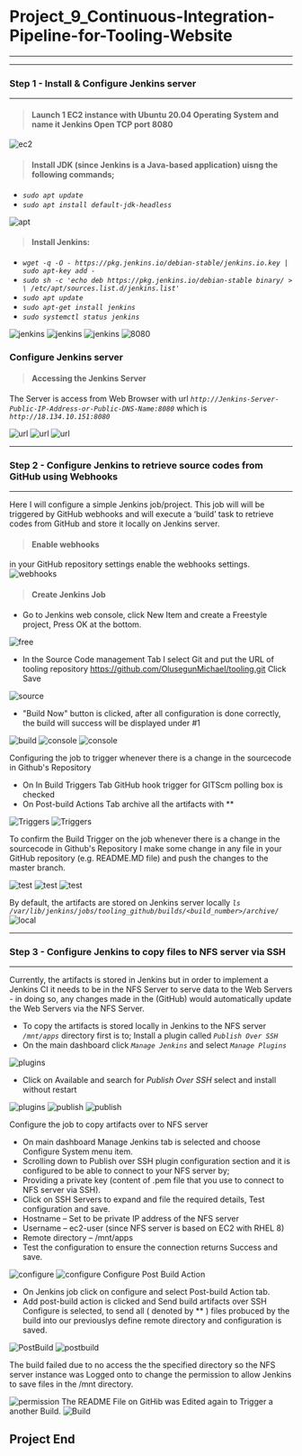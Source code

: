 # **Project_9_Continuous-Integration-Pipeline-for-Tooling-Website**
___
____
### **Step 1 - Install & Configure Jenkins server**
___
>#### Launch 1 EC2 instance with Ubuntu 20.04 Operating System and name it Jenkins  Open TCP port 8080 

![ec2](./Project_9_Images/ec2.PNG)
>#### Install JDK (since Jenkins is a Java-based application) uisng the following commands;
* *`sudo apt update`*
* *`sudo apt install default-jdk-headless`*

![apt](./Project_9_Images/apt-install-jdk.PNG)
>#### Install Jenkins:

* *`wget -q -O - https://pkg.jenkins.io/debian-stable/jenkins.io.key | sudo apt-key add -`*
* *`sudo sh -c 'echo deb https://pkg.jenkins.io/debian-stable binary/ > \ /etc/apt/sources.list.d/jenkins.list'`*
* *`sudo apt update`*
* *`sudo apt-get install jenkins`*
* *`sudo systemctl status jenkins`*

![jenkins](./Project_9_Images/apt-install-wget.PNG)
![jenkins](./Project_9_Images/apt-install-jenkins.PNG)
![jenkins](./Project_9_Images/apt-sysctl.PNG)
![8080](./Project_9_Images/8080.PNG)

###  **Configure Jenkins server**

>#### Accessing the Jenkins Server 
The Server is access from Web Browser with url *`http://Jenkins-Server-Public-IP-Address-or-Public-DNS-Name:8080`* which is *`http://18.134.10.151:8080`*

![url](./Project_9_Images/unlock%20jenkins.PNG)
![url](./Project_9_Images/jenkins%20getting%20stsrted.PNG)
![url](./Project_9_Images/Jenkins%20ready.PNG)
___
### **Step 2 - Configure Jenkins to retrieve source codes from GitHub using Webhooks**
___
Here I will configure a simple Jenkins job/project. This job will will be triggered by GitHub webhooks and will execute a ‘build’ task to retrieve codes from GitHub and store it locally on Jenkins server.
>#### Enable webhooks 
in your GitHub repository settings enable the webhooks settings.
![webhooks](./Project_9_Images/webhook.PNG)
>#### Create Jenkins Job
* Go to Jenkins web console, click New Item and create a Freestyle project, Press OK at the bottom.

![free](./Project_9_Images/jenkinf%20frestyle.PNG)
 * In the Source Code management Tab I select Git and put the URL of tooling repository https://github.com/OlusegunMichael/tooling.git Click Save

![source](./Project_9_Images/sourcecode.PNG)

* "Build Now" button is clicked, after all configuration is done correctly, the build will success will be displayed under #1

![build](./Project_9_Images/jenkins%20build.PNG)
![console](./Project_9_Images/console%20output.PNG)
![console](./Project_9_Images/console%20output1.PNG)

Configuring  the job to trigger whenever there is a change in the sourcecode in Github's Repository

* On In Build Triggers Tab  GitHub hook trigger for GITScm polling box is checked
* On Post-build Actions Tab  archive all the artifacts with **

![Triggers](./Project_9_Images/Build%20trigger.PNG)
![Triggers](./Project_9_Images/archive%20artifats.PNG)

To confirm the Build Trigger on the job whenever there is a change in the sourcecode in Github's Repository I  make some change in any file in your GitHub repository (e.g. README.MD file) and push the changes to the master branch.

![test](./Project_9_Images/Testing%20Jenking.PNG)
![test](./Project_9_Images/Testing%20Jenking1.PNG)
![test](./Project_9_Images/Testing%20Jenking2.PNG)

By default, the artifacts are stored on Jenkins server locally *`ls /var/lib/jenkins/jobs/tooling_github/builds/<build_number>/archive/`*
![local](./Project_9_Images/Local%20dir%20for%20artifats.PNG)

___
### **Step 3 - Configure Jenkins to copy files to NFS server via SSH**
___
Currently, the artifacts is stored in Jenkins but in order to implement a Jenkins CI it needs to be in the NFS Server to serve data to the Web Servers - in doing so, any changes made in the (GitHub) would automatically update the Web Servers via the NFS Server.

* To copy the artifacts is stored locally in Jenkins to the NFS server *`/mnt/apps`* directory first is to; Install a plugin called *`Publish Over SSH`*
* On the main dashboard click *`Manage Jenkins`* and select *`Manage Plugins`*

![plugins](./Project_9_Images/Manage%20plugins.PNG)
* Click on Available and search for *Publish Over SSH* select and install without restart

![plugins](./Project_9_Images/publish%20over%20ssh.PNG)
![publish](./Project_9_Images/Plugin%20isntalled.PNG)
![publish](./Project_9_Images/Plugin%20isntalled1.PNG)

Configure the job to copy artifacts over to NFS server

* On main dashboard Manage Jenkins tab is selected and choose Configure System menu item.
* Scrolling down to Publish over SSH plugin configuration section and it is configured to be able to connect to your NFS server by;
* Providing a private key (content of .pem file that you use to connect to NFS server via SSH).
* Click on SSH Servers to expand and file the required details, Test configuration and save.
* Hostname – Set to be private IP address of the NFS server
* Username – ec2-user (since NFS server is based on EC2 with RHEL 8)
* Remote directory – /mnt/apps
* Test the configuration to ensure the connection returns Success and save.

![configure](./Project_9_Images/Configure%20System.PNG)
![configure](./Project_9_Images/jenkins_NFS%20_Success.PNG)
Configure Post Build Action

* On Jenkins job click on configure and select  Post-build Action tab.
* Add post-build action is clicked and Send build artifacts over SSH Configure is selected, to send all ( denoted by ** ) files probuced by the build into our previouslys define remote directory and configuration is saved.

![PostBuild](./Project_9_Images/post%20build.PNG)
![postbuild](./Project_9_Images/post%20buil%20failed.PNG)

The build failed due to no access the the specified directory so the NFS server instance was Logged onto to change the permission to allow Jenkins to save files in the /mnt directory.

![permission](./Project_9_Images/permission.PNG)
The README File on GitHib was Edited again to Trigger a another Build.
![Build](./Project_9_Images/Artifats%20to%20NSF%20Success.PNG)

## Project End